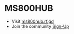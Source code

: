 # MS800HUB
- Visit [ms800hub.rf.gd](http://ms800hub.rf.gd)
- Join the community [Sign-Up](http://ms800hub.rf.gd/signup.php)
